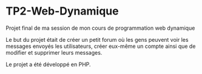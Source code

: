 # TP2-Web-Dynamique
Projet final de ma session de mon cours de programmation web dynamique

Le but du projet était de créer un petit forum où les gens peuvent voir les messages envoyés les utilisateurs, créer eux-même un compte ainsi que de modifier et supprimer leurs messages.

Le projet a été développé en PHP.
